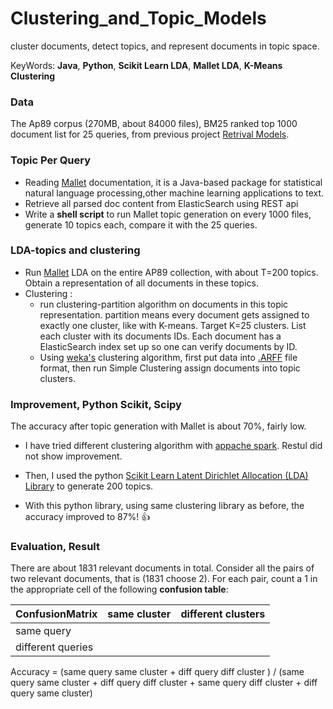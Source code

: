 # Clustering_and_Topic_Models

cluster documents, detect topics, and represent documents in topic space.

KeyWords: __Java__, __Python__, __Scikit Learn LDA__, __Mallet LDA__, __K-Means Clustering__

### Data
The Ap89 corpus (270MB, about 84000 files), BM25 ranked top 1000 document list for 25 queries, from previous project [Retrival Models](https://github.com/socrateszhang/InfoRetrivalModels).

### Topic Per Query
* Reading [Mallet](http://mallet.cs.umass.edu/) documentation, it is a Java-based package for statistical natural language processing,other machine learning applications to text.
* Retrieve all parsed doc content from ElasticSearch using REST api
* Write a **shell script** to run Mallet topic generation on every 1000 files, generate 10 topics each, compare it with the 25 queries. 

### LDA-topics and clustering
* Run [Mallet](http://mallet.cs.umass.edu/)  LDA on the entire AP89 collection, with about T=200 topics. Obtain a representation of all documents in these topics.
* Clustering : 
  * run clustering-partition algorithm on documents in this topic representation. partition means every document gets assigned to exactly one cluster, like with K-means. Target K=25 clusters. List each cluster with its documents IDs. Each document has a ElasticSearch index set up so one can verify documents by ID.
  * Using [weka's](http://www.cs.waikato.ac.nz/ml/weka/downloading.html) clustering algorithm, first put data into [.ARFF](https://weka.wikispaces.com/ARFF+%28book+version%29) file format, then run Simple Clustering assign documents into topic clusters.

### Improvement, Python Scikit, Scipy
The accuracy after topic generation with Mallet is about 70%, fairly low. 
 * I have tried different clustering algorithm with [appache spark](https://spark.apache.org/docs/latest/ml-clustering.html). Restul did not show improvement.

* Then, I used the python [Scikit Learn Latent Dirichlet Allocation (LDA) Library](http://scikit-learn.org/stable/modules/generated/sklearn.decomposition.LatentDirichletAllocation.html) to generate 200 topics.
* With this python library, using same clustering library as before, the accuracy improved to 87%! :+1:


### Evaluation, Result

There are about 1831 relevant documents in total. Consider all the pairs of two relevant documents, that is (1831 choose 2). For each pair, count a 1 in the appropriate cell of the following **confusion table**:


|ConfusionMatrix        |same cluster |different clusters|
|-----------------------|:-----------:|-----------------:|
|same query|
|different queries|


Accuracy  = (same query same cluster  + diff query diff cluster ) / (same query same cluster  + diff query diff cluster + same query diff cluster + diff query same cluster)
